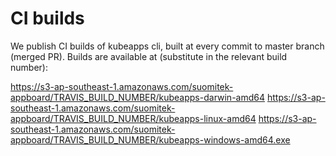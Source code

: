 # CI builds

We publish CI builds of kubeapps cli, built at every commit to master branch (merged PR). Builds are available at (substitute in the relevant build number):

https://s3-ap-southeast-1.amazonaws.com/suomitek-appboard/TRAVIS_BUILD_NUMBER/kubeapps-darwin-amd64
https://s3-ap-southeast-1.amazonaws.com/suomitek-appboard/TRAVIS_BUILD_NUMBER/kubeapps-linux-amd64
https://s3-ap-southeast-1.amazonaws.com/suomitek-appboard/TRAVIS_BUILD_NUMBER/kubeapps-windows-amd64.exe
